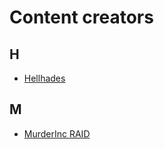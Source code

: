 # Content creators

## H

- [Hellhades](https://raid-codex.com/content-creators/hellhades/)

## M

- [MurderInc RAID](https://raid-codex.com/content-creators/murderinc/)

